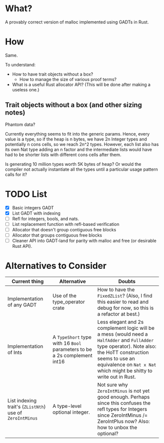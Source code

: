 # What?

A provably correct version of malloc implemented using GADTs in Rust.

# How

Same.

To understand:

- How to have trait objects without a box?
  - How to manage the size of various proof terms?
- What is a useful Rust allocator API? (This will be done after making a useless one.)

## Trait objects without a box (and other sizing notes)

Phantom data?

Currently everything seems to fit into the generic params. Hence, every value is a type, so if the heap is n bytes, we have 2n Integer types and potentially n cons cells, so we reach 2n^2 types. However, each list also has its own Nat type adding an n factor and the intermediate lists would have had to be shorter lists with different cons cells after them.

Is generating 10 million types worth 5K bytes of heap? Or would the compiler not actually instantiate all the types until a particular usage pattern calls for it?

# TODO List

- [x] Basic integers GADT
- [x] List GADT with indexing
- [ ] Refl for integers, bools, and nats.
- [ ] List replacement function with refl-based verification
- [ ] Allocator that doesn't group contiguous free blocks
- [ ] Allocator that groups contiguous free blocks
- [ ] Cleaner API into GADT-land for parity with malloc and free (or desirable Rust API).

# Alternatives to Consider

| Current thing | Alternative | Doubts |
|---|---|---|
| Implementation of any GADT | Use of the type_operator crate | How to have the `FixedZList`? (Also, I find this easier to read and debug for now, so this is a refactor at best.) |
| Implementation of Ints | A `TypeShort` type with 16 `Bool` parameters to be a 2s complement int16 | Less elegant and 2s complement logic will be a mess (would need a `HalfAdder` and `FullAdder` type operator). Note also: the HoTT construction seems to use an equivalence on `Nat x Nat` which might be shitty to write out in Rust. |
| List indexing trait's (`ZListNth`) use of `ZeroIntMinus` | A type-level optional integer. | Not sure why `ZeroIntMinus` is not yet good enough. Perhaps since this confuses the refl types for Integers since ZeroIntMinus /= ZeroIntPlus now? Also: how to unbox the optional? |